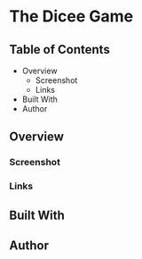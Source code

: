 # The Dicee Game

## Table of Contents

- Overview
  - Screenshot
  - Links
- Built With
- Author

## Overview

### Screenshot

### Links

## Built With

## Author
